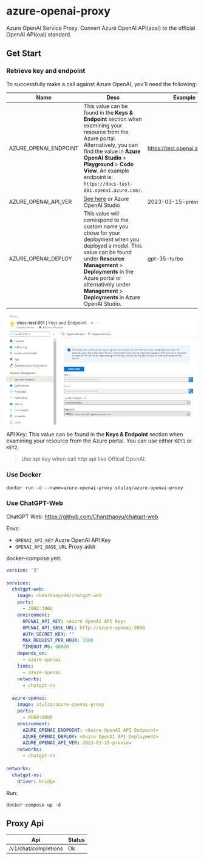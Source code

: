# azure-openai-proxy
Azure OpenAI Service Proxy. Convert Azure OpenAI API(aoai) to the official OpenAI API(oai) standard.

## Get Start

### Retrieve key and endpoint

To successfully make a call against Azure OpenAI, you'll need the following:

| Name                  | Desc                                                         | Example                       |
| --------------------- | ------------------------------------------------------------ | ----------------------------- |
| AZURE_OPENAI_ENDPOINT | This value can be found in the **Keys & Endpoint** section when examining your resource from the Azure portal. Alternatively, you can find the value in **Azure OpenAI Studio** > **Playground** > **Code View**. An example endpoint is: `https://docs-test-001.openai.azure.com/`. | https://test.openai.azure.com |
| AZURE_OPENAI_API_VER  | [See here](https://learn.microsoft.com/en-us/azure/cognitive-services/openai/quickstart?tabs=command-line&pivots=rest-api) or Azure OpenAI Studio | 2023-03-15-preview            |
| AZURE_OPENAI_DEPLOY   | This value will correspond to the custom name you chose for your deployment when you deployed a model. This value can be found under **Resource Management** > **Deployments** in the Azure portal or alternatively under **Management** > **Deployments** in Azure OpenAI Studio. | gpt-35-turbo                  |

![Screenshot of the overview UI for an OpenAI Resource in the Azure portal with the endpoint & access keys location circled in red.](docs/assets/images/endpoint.png)

API Key: This value can be found in the **Keys & Endpoint** section when examining your resource from the Azure portal. You can use either `KEY1` or `KEY2`. 

> Use api key when call http api like Offical OpenAI.

### Use Docker

````shell
docker run -d --name=azure-openai-proxy stulzq/azure-openai-proxy
````

### Use ChatGPT-Web

ChatGPT Web: https://github.com/Chanzhaoyu/chatgpt-web

Envs:

- `OPENAI_API_KEY` Auzre OpenAI API Key
- `OPENAI_API_BASE_URL` Proxy addr

docker-compose.yml:

````yaml
version: '3'

services:
  chatgpt-web:
    image: chenzhaoyu94/chatgpt-web
    ports:
      - 3002:3002
    environment:
      OPENAI_API_KEY: <Auzre OpenAI API Key>
      OPENAI_API_BASE_URL: http://azure-openai:8080
      AUTH_SECRET_KEY: ""
      MAX_REQUEST_PER_HOUR: 1000
      TIMEOUT_MS: 60000
    depends_on:
      - azure-openai
    links:
      - azure-openai
    networks:
      - chatgpt-ns

  azure-openai:
    image: stulzq/azure-openai-proxy
    ports:
      - 8080:8080
    environment:
      AZURE_OPENAI_ENDPOINT: <Auzre OpenAI API Endpoint>
      AZURE_OPENAI_DEPLOY: <Auzre OpenAI API Deployment>
      AZURE_OPENAI_API_VER: 2023-03-15-preview
    networks:
      - chatgpt-ns

networks:
  chatgpt-ns:
    driver: bridge
````

Run:

````shell
docker compose up -d
````

## Proxy Api

| Api                  | Status |
| -------------------- | ------ |
| /v1/chat/completions | Ok     |
